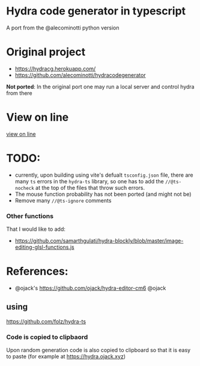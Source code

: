 # Hydra code generator in typescript

A port from the @alecominotti python version

# Original project
- https://hydracg.herokuapp.com/
- https://github.com/alecominotti/hydracodegenerator

**Not ported**: In the original port one may run a local server and control hydra from there

# View on line

<a href="https://alvarobyrne.github.io/hydra-code-generator/" target="_blank">view on line</a>

# TODO:

- currently, upon building using vite's defualt `tsconfig.json` file, there are many `ts` errors in the `hydra-ts`  library, so one has to add the `//@ts-nocheck` at the top of the files that throw such errors.
- The mouse function probability has not been ported (and might not be)
- Remove many `//@ts-ignore` comments
### Other functions 

That I would like to add:
- https://github.com/samarthgulati/hydra-blockly/blob/master/image-editing-glsl-functions.js

# References:

- @ojack's https://github.com/ojack/hydra-editor-cm6 @ojack

## using 

https://github.com/folz/hydra-ts

### Code is copied to clipbaord

Upon random generation code is also copied to clipboard so that it is easy to paste (for example at https://hydra.ojack.xyz)
